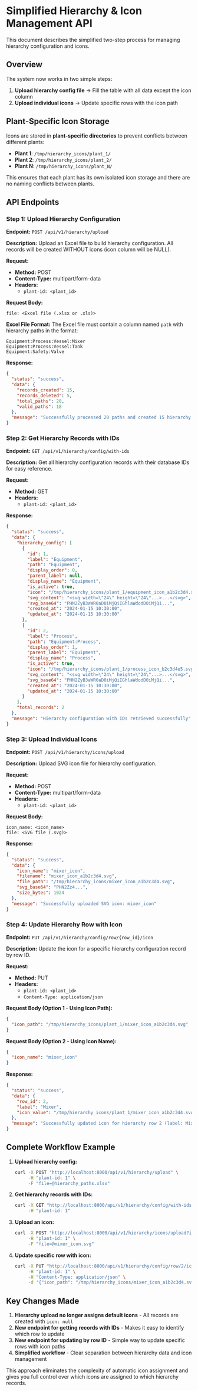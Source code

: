 # Simplified Hierarchy & Icon Management API

This document describes the simplified two-step process for managing hierarchy configuration and icons.

## Overview

The system now works in two simple steps:
1. **Upload hierarchy config file** → Fill the table with all data except the icon column
2. **Upload individual icons** → Update specific rows with the icon path

## Plant-Specific Icon Storage

Icons are stored in **plant-specific directories** to prevent conflicts between different plants:
- **Plant 1**: `/tmp/hierarchy_icons/plant_1/`
- **Plant 2**: `/tmp/hierarchy_icons/plant_2/`
- **Plant N**: `/tmp/hierarchy_icons/plant_N/`

This ensures that each plant has its own isolated icon storage and there are no naming conflicts between plants.

## API Endpoints

### Step 1: Upload Hierarchy Configuration

**Endpoint:** `POST /api/v1/hierarchy/upload`

**Description:** Upload an Excel file to build hierarchy configuration. All records will be created WITHOUT icons (icon column will be NULL).

**Request:**
- **Method:** POST
- **Content-Type:** multipart/form-data
- **Headers:** 
  - `plant-id: <plant_id>`

**Request Body:**
```
file: <Excel file (.xlsx or .xls)>
```

**Excel File Format:**
The Excel file must contain a column named `path` with hierarchy paths in the format:
```
Equipment:Process:Vessel:Mixer
Equipment:Process:Vessel:Tank
Equipment:Safety:Valve
```

**Response:**
```json
{
  "status": "success",
  "data": {
    "records_created": 15,
    "records_deleted": 5,
    "total_paths": 20,
    "valid_paths": 18
  },
  "message": "Successfully processed 20 paths and created 15 hierarchy config records"
}
```

### Step 2: Get Hierarchy Records with IDs

**Endpoint:** `GET /api/v1/hierarchy/config/with-ids`

**Description:** Get all hierarchy configuration records with their database IDs for easy reference.

**Request:**
- **Method:** GET
- **Headers:** 
  - `plant-id: <plant_id>`

**Response:**
```json
{
  "status": "success",
  "data": {
    "hierarchy_config": [
      {
        "id": 1,
        "label": "Equipment",
        "path": "Equipment",
        "display_order": 0,
        "parent_label": null,
        "display_name": "Equipment",
        "is_active": true,
        "icon": "/tmp/hierarchy_icons/plant_1/equipment_icon_a1b2c3d4.svg",
        "svg_content": "<svg width=\"24\" height=\"24\"...>...</svg>",
        "svg_base64": "PHN2ZyB3aWR0aD0iMjQiIGhlaWdodD0iMjQi...",
        "created_at": "2024-01-15 10:30:00",
        "updated_at": "2024-01-15 10:30:00"
      },
      {
        "id": 2,
        "label": "Process",
        "path": "Equipment:Process",
        "display_order": 1,
        "parent_label": "Equipment",
        "display_name": "Process",
        "is_active": true,
        "icon": "/tmp/hierarchy_icons/plant_1/process_icon_b2c3d4e5.svg",
        "svg_content": "<svg width=\"24\" height=\"24\"...>...</svg>",
        "svg_base64": "PHN2ZyB3aWR0aD0iMjQiIGhlaWdodD0iMjQi...",
        "created_at": "2024-01-15 10:30:00",
        "updated_at": "2024-01-15 10:30:00"
      }
    ],
    "total_records": 2
  },
  "message": "Hierarchy configuration with IDs retrieved successfully"
}
```

### Step 3: Upload Individual Icons

**Endpoint:** `POST /api/v1/hierarchy/icons/upload`

**Description:** Upload SVG icon file for hierarchy configuration.

**Request:**
- **Method:** POST
- **Content-Type:** multipart/form-data
- **Headers:** 
  - `plant-id: <plant_id>`

**Request Body:**
```
icon_name: <icon_name>
file: <SVG file (.svg)>
```

**Response:**
```json
{
  "status": "success",
  "data": {
    "icon_name": "mixer_icon",
    "filename": "mixer_icon_a1b2c3d4.svg",
    "file_path": "/tmp/hierarchy_icons/mixer_icon_a1b2c3d4.svg",
    "svg_base64": "PHN2Zz4...",
    "size_bytes": 1024
  },
  "message": "Successfully uploaded SVG icon: mixer_icon"
}
```

### Step 4: Update Hierarchy Row with Icon

**Endpoint:** `PUT /api/v1/hierarchy/config/row/{row_id}/icon`

**Description:** Update the icon for a specific hierarchy configuration record by row ID.

**Request:**
- **Method:** PUT
- **Headers:** 
  - `plant-id: <plant_id>`
  - `Content-Type: application/json`

**Request Body (Option 1 - Using Icon Path):**
```json
{
  "icon_path": "/tmp/hierarchy_icons/plant_1/mixer_icon_a1b2c3d4.svg"
}
```

**Request Body (Option 2 - Using Icon Name):**
```json
{
  "icon_name": "mixer_icon"
}
```

**Response:**
```json
{
  "status": "success",
  "data": {
    "row_id": 2,
    "label": "Mixer",
    "icon_value": "/tmp/hierarchy_icons/plant_1/mixer_icon_a1b2c3d4.svg"
  },
  "message": "Successfully updated icon for hierarchy row 2 (label: Mixer)"
}
```

## Complete Workflow Example

1. **Upload hierarchy config:**
   ```bash
   curl -X POST "http://localhost:8000/api/v1/hierarchy/upload" \
        -H "plant-id: 1" \
        -F "file=@hierarchy_paths.xlsx"
   ```

2. **Get hierarchy records with IDs:**
   ```bash
   curl -X GET "http://localhost:8000/api/v1/hierarchy/config/with-ids" \
        -H "plant-id: 1"
   ```

3. **Upload an icon:**
   ```bash
   curl -X POST "http://localhost:8000/api/v1/hierarchy/icons/upload?icon_name=mixer_icon" \
        -H "plant-id: 1" \
        -F "file=@mixer_icon.svg"
   ```

4. **Update specific row with icon:**
   ```bash
   curl -X PUT "http://localhost:8000/api/v1/hierarchy/config/row/2/icon" \
        -H "plant-id: 1" \
        -H "Content-Type: application/json" \
        -d '{"icon_path": "/tmp/hierarchy_icons/mixer_icon_a1b2c3d4.svg"}'
   ```

## Key Changes Made

1. **Hierarchy upload no longer assigns default icons** - All records are created with `icon: null`
2. **New endpoint for getting records with IDs** - Makes it easy to identify which row to update
3. **New endpoint for updating by row ID** - Simple way to update specific rows with icon paths
4. **Simplified workflow** - Clear separation between hierarchy data and icon management

This approach eliminates the complexity of automatic icon assignment and gives you full control over which icons are assigned to which hierarchy records.

